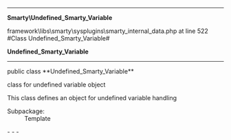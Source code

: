 - - -

**Smarty\Undefined_Smarty_Variable**
<div class="location">framework\libs\smarty\sysplugins\smarty_internal_data.php at line 522</div>
#Class Undefined_Smarty_Variable#

**Undefined_Smarty_Variable**


- - -

<p class="signature">public  class **Undefined_Smarty_Variable**</p>

<div class="comment" id="overview_description"><p>class for undefined variable object</p><p>This class defines an object for undefined variable handling</p></div>

<dl>
<dt>Subpackage:</dt>
<dd>Template</dd>
</dl>
- - -

